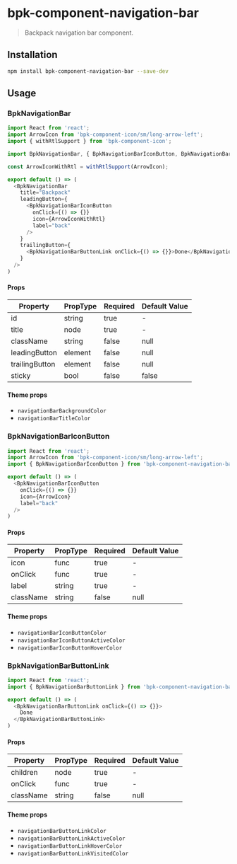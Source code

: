 # bpk-component-navigation-bar

> Backpack navigation bar component.

## Installation

```sh
npm install bpk-component-navigation-bar --save-dev
```

## Usage

### BpkNavigationBar

```js
import React from 'react';
import ArrowIcon from 'bpk-component-icon/sm/long-arrow-left';
import { withRtlSupport } from 'bpk-component-icon';

import BpkNavigationBar, { BpkNavigationBarIconButton, BpkNavigationBarButtonLink } from 'bpk-component-navigation-bar';

const ArrowIconWithRtl = withRtlSupport(ArrowIcon);

export default () => (
  <BpkNavigationBar
    title="Backpack"
    leadingButton={
      <BpkNavigationBarIconButton
        onClick={() => {}}
        icon={ArrowIconWithRtl}
        label="back"
      />
    }
    trailingButton={
      <BpkNavigationBarButtonLink onClick={() => {}}>Done</BpkNavigationBarButtonLink>
    }
  />
)
```

#### Props

| Property              | PropType | Required | Default Value    |
| --------------------- | -------- | -------- | ---------------- |
| id                    | string   | true     | -                |
| title                 | node     | true     | -                |
| className             | string   | false    | null             |
| leadingButton         | element  | false    | null             |
| trailingButton        | element  | false    | null             |
| sticky                | bool     | false    | false            |

#### Theme props

* `navigationBarBackgroundColor`
* `navigationBarTitleColor`

### BpkNavigationBarIconButton

```js
import React from 'react';
import ArrowIcon from 'bpk-component-icon/sm/long-arrow-left';
import { BpkNavigationBarIconButton } from 'bpk-component-navigation-bar';

export default () => (
  <BpkNavigationBarIconButton
    onClick={() => {}}
    icon={ArrowIcon}
    label="back"
  />
)
```

#### Props

| Property              | PropType | Required | Default Value    |
| --------------------- | -------- | -------- | ---------------- |
| icon                  | func     | true     | -                |
| onClick               | func     | true     | -                |
| label                 | string     | true     | -              |
| className             | string   | false    | null             |

#### Theme props

* `navigationBarIconButtonColor`
* `navigationBarIconButtonActiveColor`
* `navigationBarIconButtonHoverColor`

### BpkNavigationBarButtonLink

```js
import React from 'react';
import { BpkNavigationBarButtonLink } from 'bpk-component-navigation-bar';

export default () => (
  <BpkNavigationBarButtonLink onClick={() => {}}>
    Done
  </BpkNavigationBarButtonLink>
)
```

#### Props

| Property              | PropType | Required | Default Value    |
| --------------------- | -------- | -------- | ---------------- |
| children              | node     | true     | -                |
| onClick               | func     | true     | -                |
| className             | string   | false    | null             |

#### Theme props

* `navigationBarButtonLinkColor`
* `navigationBarButtonLinkActiveColor`
* `navigationBarButtonLinkHoverColor`
* `navigationBarButtonLinkVisitedColor`
